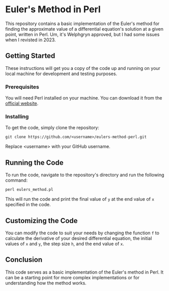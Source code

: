 <h1>Euler's Method in Perl</h1>

<p>This repository contains a basic implementation of the Euler's method for finding the approximate value of a differential equation's solution at a given point, written in Perl. Um, it's Welphgryn approved, but I had some issues when I revisted in 2023.</p>

<h2>Getting Started</h2>

<p>These instructions will get you a copy of the code up and running on your local machine for development and testing purposes.</p>

<h3>Prerequisites</h3>

<p>You will need Perl installed on your machine. You can download it from the <a href="https://www.perl.org/get.html">official website</a>.</p>

<h3>Installing</h3>

<p>To get the code, simply clone the repository:</p>

<pre>
<code>git clone https://github.com/&lt;username&gt;/eulers-method-perl.git</code>
</pre>

<p>Replace &lt;username&gt; with your GitHub username.</p>

<h2>Running the Code</h2>

<p>To run the code, navigate to the repository's directory and run the following command:</p>

<pre>
<code>perl eulers_method.pl</code>
</pre>

<p>This will run the code and print the final value of <code>y</code> at the end value of <code>x</code> specified in the code.</p>

<h2>Customizing the Code</h2>

<p>You can modify the code to suit your needs by changing the function <code>f</code> to calculate the derivative of your desired differential equation, the initial values of <code>x</code> and <code>y</code>, the step size <code>h</code>, and the end value of <code>x</code>.</p>

<h2>Conclusion</h2>

<p>This code serves as a basic implementation of the Euler's method in Perl. It can be a starting point for more complex implementations or for understanding how the method works.</p>
